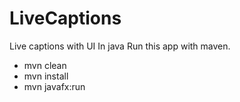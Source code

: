 # LiveCaptions
Live captions with UI In java
Run this app with maven.

- mvn clean
- mvn install
- mvn javafx:run
